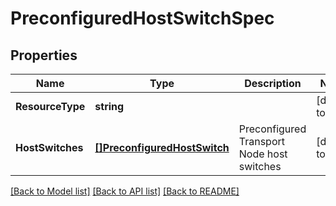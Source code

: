 # PreconfiguredHostSwitchSpec

## Properties
Name | Type | Description | Notes
------------ | ------------- | ------------- | -------------
**ResourceType** | **string** |  | [default to null]
**HostSwitches** | [**[]PreconfiguredHostSwitch**](PreconfiguredHostSwitch.md) | Preconfigured Transport Node host switches | [default to null]

[[Back to Model list]](../README.md#documentation-for-models) [[Back to API list]](../README.md#documentation-for-api-endpoints) [[Back to README]](../README.md)

